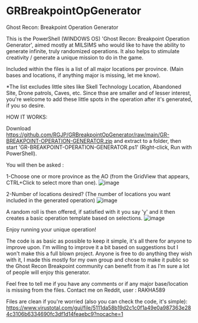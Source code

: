 # GRBreakpointOpGenerator
Ghost Recon: Breakpoint Operation Generator

This is the PowerShell (WINDOWS OS) 'Ghost Recon: Breakpoint Operation Generator', aimed mostly at MILSIMS who would like to have the ability to generate infinite, truly randomized operations. It also helps to stimulate creativity / generate a unique mission to do in the game.

Included within the files is a list of all major locations per province. (Main bases and locations, if anything major is missing, let me know).

*The list excludes little sites like Skell Technology Location, Abandoned Site, Drone patrols, Caves, etc.
Since thse are smaller and of lesser interest, you're welcome to add these little spots in the operation after it's generated, if you so desire.

HOW IT WORKS:

Download https://github.com/RGJP/GRBreakpointOpGenerator/raw/main/GR-BREAKPOINT-OPERATION-GENERATOR.zip and extract to a folder, then start 'GR-BREAKPOINT-OPERATION-GENERATOR.ps1' (Right-click, Run with PowerShell).

You will then be asked :

1-Choose one or more province as the AO (from the GridView that appears, CTRL+Click to select more than one).
![image](https://user-images.githubusercontent.com/115826702/200391855-bee23eba-5355-48f4-a3e7-905fa4e1bd7b.png)

2-Number of locations desired? (The number of locations you want included in the generated operation)
![image](https://user-images.githubusercontent.com/115826702/200391932-922aca4e-676b-45d7-b8ed-d0cda83c735b.png)

A random roll is then offered, if satisfied with it you say 'y' and it then creates a basic operation template based on selections.
![image](https://user-images.githubusercontent.com/115826702/200392002-321ea931-394d-40f7-a010-27b4ee0bde3e.png)

Enjoy running your unique operation! 

The code is as basic as possible to keep it simple, it's all there for anyone to improve upon. I'm willing to improve it a bit based on suggestions but I won't make this a full blown project. Anyone is free to do anything they wish with it, I made this mostly for my own group and chose to make it public so the Ghost Recon Breakpoint community can benefit from it as I'm sure a lot of people will enjoy this generator.

Feel free to tell me if you have any comments or if any major base/location is missing from the files. 
Contact me on Reddit, user : RAKHA589

Files are clean if you're worried (also you can check the code, it's simple): https://www.virustotal.com/gui/file/5111da58b19d2c1c0f1a49e0a987363e284c3106b6334690fc3df1d14feaebc9?nocache=1
